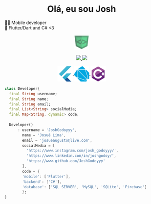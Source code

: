 <h1 align="center">Olá, eu sou Josh</h1>

🧑‍💻 Mobile developer<br>
🧠 Flutter/Dart and C# <3

<div align="center">
  <img align="center" alt="Josh-Dev" height="50" width="50" src="https://raw.githubusercontent.com/devicons/devicon/master/icons/devicon/devicon-original.svg">
</div>

<br>

<div align="center">
  <a href="https://github.com/JoshGodoyyy">
  <img height="180em" src="https://github-readme-stats-sigma-five.vercel.app/api?username=JoshGodoyyy&show_icons=true&theme=dark&include_all_commits=true&count_private=true"/>
  <img height="180em" src="https://github-readme-stats-sigma-five.vercel.app/api/top-langs/?username=JoshGodoyyy&layout=compact&langs_count=16&theme=dark"/>
</div>

<div align="center" style="display: inline_block"><br>
  <img align="center" alt="Josh-Fl" height="50" width="50" src="https://raw.githubusercontent.com/devicons/devicon/master/icons/flutter/flutter-original.svg">
  <img align="center" alt="Josh-Dr" height="50" width="50" src="https://raw.githubusercontent.com/devicons/devicon/master/icons/dart/dart-plain.svg">
  <img align="center" alt="Josh-Cs" height="50" width="50" src="https://raw.githubusercontent.com/devicons/devicon/master/icons/csharp/csharp-original.svg">
</div>

```dart
class Developer{
  final String username;
  final String name;
  final String email;
  final List<String> socialMedia;
  final Map<String, dynamic> code;
  
  Developer()
      : username = 'JoshGodoyyy',
        name = 'Josué Lima',
        email = 'josueaugusto@live.com',
        socialMedia = [
          'https://www.instagram.com/josh_godoyyy/',
          'https://www.linkedin.com/in/joshgodoy/',
          'https://www.github.com/JoshGodoyyy'
        ],
        code = {
        'mobile': ['Flutter'],
        'backend': ['C#'],
        'database': ['SQL SERVER', 'MySQL', 'SQLite', 'Firebase']
        };
}
```
